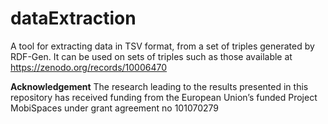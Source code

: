 # dataExtraction
A tool for extracting data in TSV format, from a set of triples generated by RDF-Gen. It can be used on sets of triples such as those available at https://zenodo.org/records/10006470

**Acknowledgement**
The research leading to the results presented in this repository has received funding from the European Union’s funded Project MobiSpaces under grant agreement no 101070279
